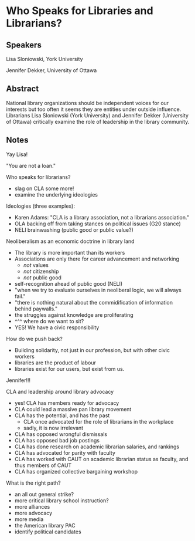 Who Speaks for Libraries and Librarians?
===

Speakers
---

Lisa Sloniowski, York University

Jennifer Dekker, University of Ottawa


Abstract
---

National library organizations should be independent voices for our interests but too often it seems they are entities under outside influence. Librarians Lisa Sloniowski (York University) and Jennifer Dekker (University of Ottawa) critically examine the role of leadership in the library community.


Notes
---

Yay Lisa!

"You are not a loan."

Who speaks for librarians?

  * slag on CLA some more!
  * examine the underlying ideologies

Ideologies (three examples):

  * Karen Adams: "CLA is a library association, not a librarians association."
  * OLA backing off from taking stances on political issues (G20 stance)
  * NELI brainwashing (public good or public value?)

Neoliberalism as an economic doctrine in library land

  * The library is more important than its workers
  * Associations are only there for career advancement and networking
    * *not* values
    * *not* citizenship
    * *not* public good
  * self-recognition ahead of public good (NELI)
  * "when we try to evaluate ourselves in neoliberal logic, we will always fail."
  * "there is nothing natural about the commidification of information behind paywalls."
  * the struggles against knowledge are proliferating
  * ^^^ where do we want to sit?
  * YES! We have a civic responsibility

How do we push back?  
  
  * Building solidarity, not just in our profession, but with other civic workers
  * libraries are the product of labour
  * libraries exist for our users, but exist from us.

Jennifer!!! 

CLA and leadership around library advocacy

  * yes! CLA has members ready for advocacy
  * CLA could lead a massive pan library movement
  * CLA has the potential, and has the past
    * CLA once advocated for the role of librarians in the workplace
    * sadly, it is now irrelevant
  * CLA has opposed wrongful dismissals
  * CLA has opposed bad job postings
  * CLA has done research on academic librarian salaries, and rankings
  * CLA has advocated for parity with faculty
  * CLA has worked with CAUT on academic librarian status as faculty, and thus members of CAUT
  * CLA has organized collective bargaining workshop

What is the right path?

  * an all out general strike?
  * more critical library school instruction?
  * more alliances
  * more advocacy
  * more media
  * the American library PAC
  * identify political candidates

